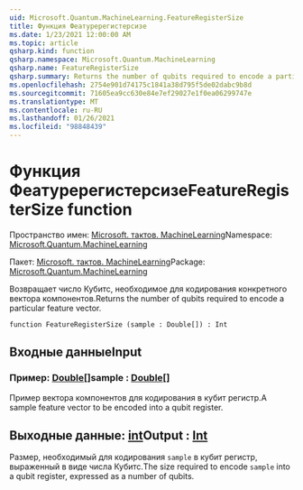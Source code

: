 ```yaml
---
uid: Microsoft.Quantum.MachineLearning.FeatureRegisterSize
title: Функция Феатуререгистерсизе
ms.date: 1/23/2021 12:00:00 AM
ms.topic: article
qsharp.kind: function
qsharp.namespace: Microsoft.Quantum.MachineLearning
qsharp.name: FeatureRegisterSize
qsharp.summary: Returns the number of qubits required to encode a particular feature vector.
ms.openlocfilehash: 2754e901d74175c1841a38d795f5de02dabc9b8d
ms.sourcegitcommit: 71605ea9cc630e84e7ef29027e1f0ea06299747e
ms.translationtype: MT
ms.contentlocale: ru-RU
ms.lasthandoff: 01/26/2021
ms.locfileid: "98848439"
---
```

# <a name="featureregistersize-function"></a><span data-ttu-id="28948-102">Функция Феатуререгистерсизе</span><span class="sxs-lookup"><span data-stu-id="28948-102">FeatureRegisterSize function</span></span>

<span data-ttu-id="28948-103">Пространство имен: [Microsoft. тактов. MachineLearning](xref:Microsoft.Quantum.MachineLearning)</span><span class="sxs-lookup"><span data-stu-id="28948-103">Namespace: [Microsoft.Quantum.MachineLearning](xref:Microsoft.Quantum.MachineLearning)</span></span>

<span data-ttu-id="28948-104">Пакет: [Microsoft. тактов. MachineLearning](https://nuget.org/packages/Microsoft.Quantum.MachineLearning)</span><span class="sxs-lookup"><span data-stu-id="28948-104">Package: [Microsoft.Quantum.MachineLearning](https://nuget.org/packages/Microsoft.Quantum.MachineLearning)</span></span>


<span data-ttu-id="28948-105">Возвращает число Кубитс, необходимое для кодирования конкретного вектора компонентов.</span><span class="sxs-lookup"><span data-stu-id="28948-105">Returns the number of qubits required to encode a particular feature vector.</span></span>

```qsharp
function FeatureRegisterSize (sample : Double[]) : Int
```


## <a name="input"></a><span data-ttu-id="28948-106">Входные данные</span><span class="sxs-lookup"><span data-stu-id="28948-106">Input</span></span>

### <a name="sample--double"></a><span data-ttu-id="28948-107">Пример: [Double](xref:microsoft.quantum.lang-ref.double)[]</span><span class="sxs-lookup"><span data-stu-id="28948-107">sample : [Double](xref:microsoft.quantum.lang-ref.double)[]</span></span>

<span data-ttu-id="28948-108">Пример вектора компонентов для кодирования в кубит регистр.</span><span class="sxs-lookup"><span data-stu-id="28948-108">A sample feature vector to be encoded into a qubit register.</span></span>



## <a name="output--int"></a><span data-ttu-id="28948-109">Выходные данные: [int](xref:microsoft.quantum.lang-ref.int)</span><span class="sxs-lookup"><span data-stu-id="28948-109">Output : [Int](xref:microsoft.quantum.lang-ref.int)</span></span>

<span data-ttu-id="28948-110">Размер, необходимый для кодирования `sample` в кубит регистр, выраженный в виде числа Кубитс.</span><span class="sxs-lookup"><span data-stu-id="28948-110">The size required to encode `sample` into a qubit register, expressed as a number of qubits.</span></span>